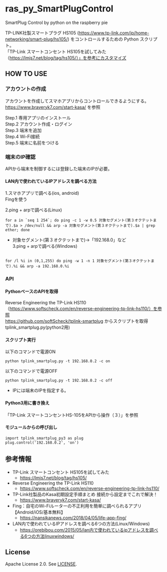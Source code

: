 # ras_py_SmartPlugControl
SmartPlug Control by python on the raspberry pie  

TP-LINK社製スマートプラグ HS105 (https://www.tp-link.com/jp/home-networking/smart-plug/hs105/) をコントロールするための Python スクリプト。  
「TP-Link スマートコンセント HS105を試してみた（https://lmjs7.net/blog/tag/hs105/）」を参考にカスタマイズ

## HOW TO USE
### アカウントの作成  
アカウントを作成してスマホアプリからコントロールできるようにする。  
https://www.braveryk7.com/start-kasa/ を参照  
  
Step.1 専用アプリのインストール  
Step.2 アカウント作成・ログイン  
Step.3 端末を追加  
Step.4 Wi-Fi接続  
Step.5 端末に名前をつける  

### 端末のIP確認  
APIから端末を制御するには登録した端末のIPが必要。

#### LAN内で使われているIPアドレスを調べる方法  
1.スマホアプリで調べる(ios, android)  
 Fingを使う

2.ping + arpで調べる(Linux)  
```
for a in `seq 1 254`; do ping -c 1 -w 0.5 対象セグメント(第３オクテットまで).$a > /dev/null && arp -a 対象セグメント(第３オクテットまで).$a | grep ether; done
```
* 対象セグメント(第３オクテットまで)→「192.168.0」など  
3.ping + arpで調べる(Windows)  
```

for /l %i in (0,1,255) do ping -w 1 -n 1 対象セグメント(第３オクテットまで).%i && arp -a 192.168.0.%i
```

### API  

#### PythonベースのAPIを取得  
Reverse Engineering the TP-Link HS110（https://www.softscheck.com/en/reverse-engineering-tp-link-hs110/）を参照  
https://github.com/softScheck/tplink-smartplug からスクリプトを取得  
tplink_smartplug.py(python2用)  

#### スクリプト実行 
以下のコマンドで電源ON  
```
python tplink_smartplug.py -t 192.168.0.2 -c on
```
以下のコマンドで電源OFF  
```
python tplink_smartplug.py -t 192.168.0.2 -c off
```
* IPには端末のIPを指定する。  

#### Python3用に書き換え  
「TP-Link スマートコンセントHS-105をAPIから操作（３）」を参照

#### モジュールからの呼び出し
```
import tplink_smartplug_py3 as plug
plug.control('192.168.0.2', 'on')
```

## 参考情報
* TP-Link スマートコンセント HS105を試してみた
  * https://lmjs7.net/blog/tag/hs105/
* Reverse Engineering the TP-Link HS110
  * https://www.softscheck.com/en/reverse-engineering-tp-link-hs110/
* TP-Link社製品のKasa初期設定手順まとめ 接続から設定までこれで解決！
  * https://www.braveryk7.com/start-kasa/
* Fing：自宅のWi-Fiルーターの不正利用を簡単に調べられるアプリ【Android/iOS/基本無料】
  * https://nansikanews.com/2018/04/05/life-app-fing/
* LAN内で使われているIPアドレスを調べる6つの方法(Linux/Windows)
  * https://orebibou.com/2015/05/lan内で使われているipアドレスを調べる6つの方法linuxwindows/

## License
Apache License 2.0. See [LICENSE](/LICENSE).

